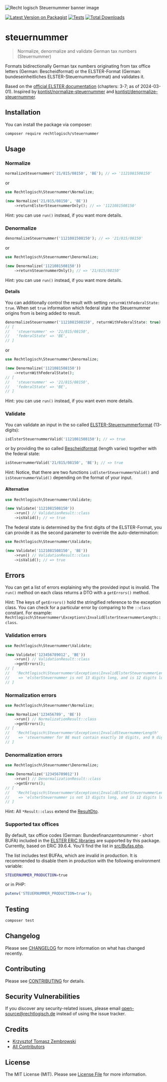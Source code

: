 ![Recht logisch Steuernummer banner image](rechtlogisch-steuernummer-banner.png)

[![Latest Version on Packagist](https://img.shields.io/packagist/v/rechtlogisch/steuernummer.svg?style=flat-square)](https://packagist.org/packages/rechtlogisch/steuernummer)
[![Tests](https://github.com/rechtlogisch/steuernummer/actions/workflows/run-tests.yml/badge.svg?branch=main)](https://github.com/rechtlogisch/steuernummer/actions/workflows/run-tests.yml)
[![Total Downloads](https://img.shields.io/packagist/dt/rechtlogisch/steuernummer.svg?style=flat-square)](https://packagist.org/packages/rechtlogisch/steuernummer)

# steuernummer

> Normalize, denormalize and validate German tax numbers (Steuernummer)

Formats bidirectionally German tax numbers originating from tax office letters (German: Bescheidformat) or the ELSTER-Format (German: bundeseinheitliches ELSTER-Steuernummerformat) and validates it.

Based on the [official ELSTER documentation](https://download.elster.de/download/schnittstellen/Pruefung_der_Steuer_und_Steueridentifikatsnummer.pdf) (chapters: 3-7; as of 2024-03-01). Inspired by [kontist/normalize-steuernummer](https://github.com/kontist/normalize-steuernummer) and [kontist/denormalize-steuernummer](https://github.com/kontist/denormalize-steuernummer).

## Installation

You can install the package via composer:

```bash
composer require rechtlogisch/steuernummer
```

## Usage

### Normalize

```php
normalizeSteuernummer('21/815/08150', 'BE'); // => '1121081508150'
```

or

```php
use Rechtlogisch\Steuernummer\Normalize;

(new Normalize('21/815/08150', 'BE'))
    ->returnElsterSteuernummerOnly(); // => '1121081508150'
```

Hint: you can use `run()` instead, if you want more details.

### Denormalize

```php
denormalizeSteuernummer('1121081508150'); // => '21/815/08150'
```

or

```php
use Rechtlogisch\Steuernummer\Denormalize;

(new Denormalize('1121081508150'))
    ->returnSteuernummerOnly(); // => '21/815/08150'
```

Hint: you can use `run()` instead, if you want more details.

#### Details

You can additionally control the result with setting `returnWithFederalState: true`. When set `true` information which federal state the Steuernummer origins from is being added to result.

```php
denormalizeSteuernummer('1121081508150', returnWithFederalState: true);
// [
//   'steuernummer' => '21/815/08150',
//   'federalState' => 'BE',
// ]
```

or

```php
use Rechtlogisch\Steuernummer\Denormalize;

(new Denormalize('1121081508150'))
    ->returnWithFederalState(); 
// [
//   'steuernummer' => '21/815/08150',
//   'federalState' => 'BE',
// ]
```

Hint: you can use `run()` instead, if you want even more details.

### Validate

You can validate an input in the so called [ELSTER-Steuernummerformat](https://www.elster.de/eportal/helpGlobal?themaGlobal=wo_ist_meine_steuernummer#aufbauSteuernummer) (13-digits):

```php
isElsterSteuernummerValid('1121081508150'); // => true
```

or by providing the so called [Bescheidformat](https://www.elster.de/eportal/helpGlobal?themaGlobal=wo_ist_meine_steuernummer#aufbauSteuernummer) (length varies) together with the federal state:

```php
isSteuernummerValid('21/815/08150', 'BE'); // => true
```

Hint: Notice, that there are two functions `isElsterSteuernummerValid()` and `isSteuernummerValid()` depending on the format of your input.

#### Alternative

```php
use Rechtlogisch\Steuernummer\Validate;

(new Validate('1121081508150'))
    ->run() // ValidationResult::class
    ->isValid(); // => true
```

The federal state is determined by the first digits of the ELSTER-Format, you can provide it as the second parameter to override the auto-determination:

```php
use Rechtlogisch\Steuernummer\Validate;

(new Validate('1121081508150', 'BE'))
    ->run() // ValidationResult::class
    ->isValid(); // => true
```

## Errors

You can get a list of errors explaining why the provided input is invalid. The `run()` method on each class returns a DTO with a `getErrors()` method.

Hint: The keys of `getErrors()` hold the stringified reference to the exception class. You can check for a particular error by comparing to the `::class` constant. For example: `Rechtlogisch\Steuernummer\Exceptions\InvalidElsterSteuernummerLength::class`.

### Validation errors

```php
use Rechtlogisch\Steuernummer\Validate;

(new Validate('123456789012', 'BE'))
    ->run() // ValidationResult::class
    ->getErrors();
// [
//   'Rechtlogisch\Steuernummer\Exceptions\InvalidElsterSteuernummerLength'
//    => 'elsterSteuernummer is not 13 digits long, and is 12 digits long'
// ]
```

### Normalization errors

```php
use Rechtlogisch\Steuernummer\Normalize;

(new Normalize('123456789', 'BE'))
    ->run() // NormalizationResult::class
    ->getErrors();
// [
//   'Rechtlogisch\Steuernummer\Exceptions\InvalidSteuernummerLength'
//    => 'steuernummer for BE must contain exactly 10 digits, and 9 digits have been provided'
// ]
```

### Denormalization errors

```php
use Rechtlogisch\Steuernummer\Denormalize;

(new Denormalize('123456789012'))
    ->run() // DenormalizationResult::class
    ->getErrors();
// [
//   'Rechtlogisch\Steuernummer\Exceptions\InvalidElsterSteuernummerLength'
//    => 'elsterSteuernummer is not 13 digits long, and is 12 digits long'
// ]
```

Hint: All `*Result::class` extend the [ResultDto](./src/Abstracts/ResultDto.php).

### Supported tax offices

By default, tax office codes (German: Bundesfinanzamtsnummer - short BUFA) included in the [ELSTER ERiC libraries](https://www.elster.de/elsterweb/infoseite/entwickler) are supported by this package. Currently, based on ERiC 39.6.4. You'll find the list in [src/Bufas.php](./src/Bufas.php).

The list includes test BUFAs, which are invalid in production. It is recommended to disable them in production with the following environment variable:

```bash
STEUERNUMMER_PRODUCTION=true
```

or in PHP:

```php
putenv('STEUERNUMMER_PRODUCTION=true');
```

## Testing

```bash
composer test
```

## Changelog

Please see [CHANGELOG](CHANGELOG.md) for more information on what has changed recently.

## Contributing

Please see [CONTRIBUTING](https://github.com/rechtlogisch/.github/blob/main/CONTRIBUTING.md) for details.

## Security Vulnerabilities

If you discover any security-related issues, please email open-source@rechtlogisch.de instead of using the issue tracker.

## Credits

- [Krzysztof Tomasz Zembrowski](https://github.com/rechtlogisch)
- [All Contributors](../../contributors)

## License

The MIT License (MIT). Please see [License File](LICENSE.md) for more information.

